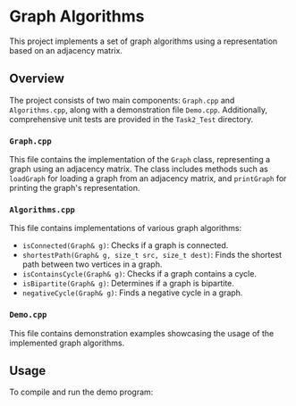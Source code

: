 # Graph Algorithms

This project implements a set of graph algorithms using a representation based on an adjacency matrix.

## Overview

The project consists of two main components: `Graph.cpp` and `Algorithms.cpp`, along with a demonstration file `Demo.cpp`. Additionally, comprehensive unit tests are provided in the `Task2_Test` directory.

### `Graph.cpp`

This file contains the implementation of the `Graph` class, representing a graph using an adjacency matrix. The class includes methods such as `loadGraph` for loading a graph from an adjacency matrix, and `printGraph` for printing the graph's representation.

### `Algorithms.cpp`

This file contains implementations of various graph algorithms:

- `isConnected(Graph& g)`: Checks if a graph is connected.
- `shortestPath(Graph& g, size_t src, size_t dest)`: Finds the shortest path between two vertices in a graph.
- `isContainsCycle(Graph& g)`: Checks if a graph contains a cycle.
- `isBipartite(Graph& g)`: Determines if a graph is bipartite.
- `negativeCycle(Graph& g)`: Finds a negative cycle in a graph.

### `Demo.cpp`

This file contains demonstration examples showcasing the usage of the implemented graph algorithms.

## Usage

To compile and run the demo program:

